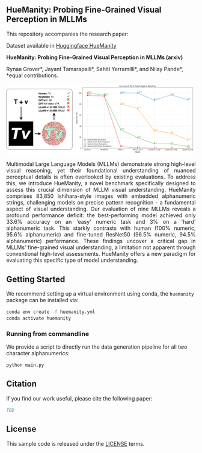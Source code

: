 ## HueManity: Probing Fine-Grained Visual Perception in MLLMs

This repository accompanies the research paper:

Dataset available in [Huggingface HueManity](https://huggingface.co/datasets/Jayant-Sravan/HueManity)

**HueManity: Probing Fine-Grained Visual Perception in MLLMs (arxiv)**

Rynaa Grover*, Jayant Tamarapalli*, Sahiti Yerramilli*, and Nilay Pande*, *equal contributions.

![](assets/huemanity-teaser.png)

<p align="justify">
Multimodal Large Language Models (MLLMs) demonstrate strong high-level visual reasoning, yet their foundational understanding of nuanced perceptual details is often overlooked by existing evaluations. To address this, we introduce HueManity, a novel benchmark specifically designed to assess this crucial dimension of MLLM visual understanding. HueManity comprises 83,850 Ishihara-style images with embedded alphanumeric strings, challenging models on precise pattern recognition - a fundamental aspect of visual understanding. Our evaluation of nine MLLMs reveals a profound performance deficit: the best-performing model achieved only 33.6% accuracy on an 'easy' numeric task and 3% on a 'hard' alphanumeric task. This starkly contrasts with human (100% numeric, 95.6% alphanumeric) and fine-tuned ResNet50 (96.5% numeric, 94.5% alphanumeric) performance. These findings uncover a critical gap in MLLMs' fine-grained visual understanding, a limitation not apparent through conventional high-level assessments. HueManity offers a new paradigm for evaluating this specific type of model understanding.
</p>

## Getting Started

We recommend setting up a virtual environment using conda, the `huemanity` package can be installed via:

```bash
conda env create -f huemanity.yml
conda activate huemanity
```

### Running from commandline

We provide a script to directly run the data generation pipeline for all two character alphanumerics:
```bash
python main.py
```

## Citation

If you find our work useful, please cite the following paper:

```bibtex
TBD
```

## License
This sample code is released under the [LICENSE](LICENSE) terms.
